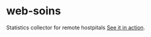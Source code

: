 # web-soins
Statistics collector for remote hostpitals
[See it in action](https://tolokoban.github.io/web-soins/).

